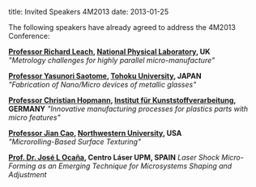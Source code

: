title: Invited Speakers 4M2013
date: 2013-01-25  

The following speakers have already agreed to address the 4M2013 Conference:

**[Professor Richard Leach](/4m-association/content/4M2013-Invited-Speaker-Professor-Richard-Leach), [National Physical Laboratory](http://www.npl.co.uk), UK**  
*"Metrology challenges for highly parallel micro-manufacture"*

**[Professor Yasunori Saotome](/4m-association/content/4M2013-Invited-Speaker-Yasunori-Saotome), [Tohoku University](http://www.tohoku.ac.jp/english/), JAPAN**     
*"Fabrication of Nano/Micro devices of metallic glasses"*    

**[Professor Christian Hopmann](/4m-association/content/4M2013-Invited-Speaker-Professor-Dr-Ing-Christian-Hopmann), [Institut für Kunststoffverarbeitung](http://www.ikv-aachen.de/), GERMANY**
*"Innovative manufacturing processes for plastics parts with micro features"* 

**[Professor Jian Cao](/4m-association/content/4M2013-Invited-Speaker-Professor-Jian-Cao), [Northwestern University](http://www.northwestern.edu/), USA**                            
*"Microrolling-Based Surface Texturing"* 

**[Prof. Dr. José L Ocaña](/4m-association/content/4M2013-Invited-Speaker-Prof-Dr-Jos%C3%A9-L-Oca%C3%B1), Centro Láser UPM, SPAIN**
*Laser Shock Micro-Forming as an Emerging Technique for Microsystems Shaping and Adjustment* 